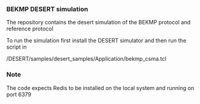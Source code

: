 ### BEKMP DESERT simulation

The repository contains the desert simulation of the BEKMP protocol and reference protocol

To run the simulation first install the DESERT simulator and then run the script in

/DESERT/samples/desert_samples/Application/bekmp_csma.tcl

### Note
The code expects Redis to be installed on the local system and running on port 6379
